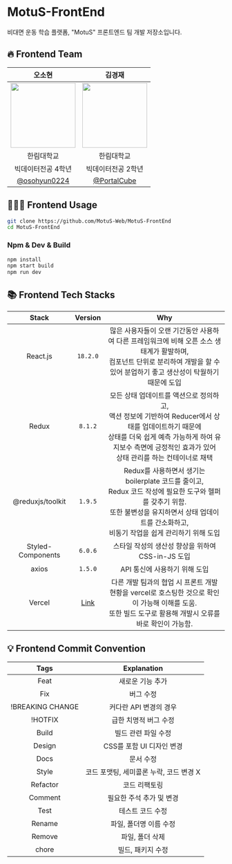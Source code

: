 # MotuS-FrontEnd
비대면 운동 학습 플랫폼, "MotuS" 프론트엔드 팀 개발 저장소입니다.

## 🔥 Frontend Team

|                                      오소현                                      |                                      김경재                                      |
| :------------------------------------------------------------------------------: | :------------------------------------------------------------------------------: |
| <img width="150px" src="https://avatars.githubusercontent.com/u/53892427?v=4" /> | <img width="150px" src="https://avatars.githubusercontent.com/u/35104213?v=4" /> |
|한림대학교|한림대학교|
|빅데이터전공 4학년|빅데이터전공 2학년|
|                  [@osohyun0224](https://github.com/osohyun0224)                  |                   [@PortalCube](https://github.com/PortalCube)                   |<br/>

## 🧑🏻‍💻 Frontend Usage

```bash
git clone https://github.com/MotuS-Web/MotuS-FrontEnd
cd MotuS-FrontEnd
```
### Npm & Dev & Build
```javascript
npm install
npm start build
npm run dev
```

## 📚 Frontend Tech Stacks

**Stack**|**Version**|**Why**
:-------:|:---------:|:------:
React.js|`18.2.0`|  많은 사용자들이 오랜 기간동안 사용하여 다른 프레임워크에 비해 오픈 소스 생태계가 활발하며, <br/>   컴포넌트 단위로 분리하여 개발을 할 수 있어 분업하기 좋고 생산성이 탁월하기 때문에 도입
Redux|`8.1.2`| 모든 상태 업데이트를 액션으로 정의하고,  <br/>  액션 정보에 기반하여 Reducer에서 상태를 업데이트하기 때문에 <br/>  상태를 더욱 쉽게 예측 가능하게 하여 유지보수 측면에 긍정적인 효과가 있어 <br/> 상태 관리를 하는 컨테이너로 채택
@reduxjs/toolkit|`1.9.5`| Redux를 사용하면서 생기는 boilerplate 코드를 줄이고, <br/> Redux 코드 작성에 필요한 도구와 헬퍼를 갖추기 위함. <br/> 또한 불변성을 유지하면서 상태 업데이트를 간소화하고, <br/> 비동기 작업을 쉽게 관리하기 위해 도입
Styled-Components|`6.0.6`| 스타일 작성의 생산성 향상을 위하여 CSS-in-JS 도입
axios|`1.5.0`| API 통신에 사용하기 위해 도입
Vercel |[Link](motus-frontend.vercel.app)| 다른 개발 팀과의 협업 시 프론트 개발 현황을 vercel로 호스팅한 것으로 확인이 가능해 이해를 도움.  <br/>  또한 빌드 도구로 활용해 개발시 오류를 바로 확인이 가능함.

## 💡 Frontend Commit Convention

|       Tags       |               Explanation               |
| :--------------: | :-------------------------------------: |
|       Feat       |            새로운 기능 추가             |
|       Fix        |                버그 수정                |
| !BREAKING CHANGE |         커다란 API 변경의 경우          |
|     !HOTFIX      |          급한 치명적 버그 수정          |
|      Build       |           빌드 관련 파일 수정           |
|      Design      |        CSS를 포함 UI 디자인 변경        |
|       Docs       |                문서 수정                |
|      Style       | 코드 포맷팅, 세미콜론 누락, 코드 변경 X |
|     Refactor     |              코드 리팩토링              |
|     Comment      |        필요한 주석 추가 및 변경         |
|       Test       |            테스트 코드 수정             |
|      Rename      |         파일, 폴더명 이름 수정          |
|      Remove      |             파일, 폴더 삭제             |
|      chore       |            빌드, 패키지 수정            |
